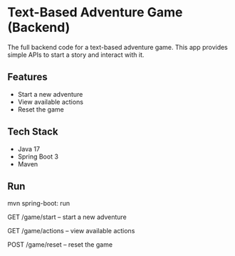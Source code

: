 # Text-Based Adventure Game (Backend)

The full backend code for a text-based adventure game. This app provides simple APIs to start a story and interact with it.

## Features
- Start a new adventure
- View available actions
- Reset the game

## Tech Stack
- Java 17
- Spring Boot 3
- Maven

## Run
mvn spring-boot: run

GET /game/start – start a new adventure

GET /game/actions – view available actions

POST /game/reset – reset the game
